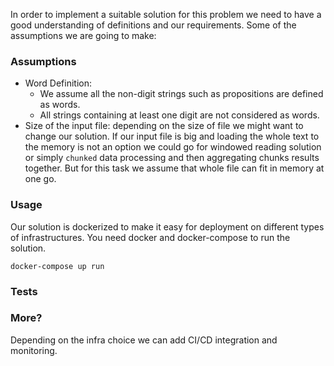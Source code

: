 In order to implement a suitable solution for this problem we need to have a good understanding of definitions
and our requirements. Some of the assumptions we are going to make:

### Assumptions
- Word Definition: 
  - We assume all the non-digit strings such as propositions are defined as words.
  - All strings containing at least one digit are not considered as words.
- Size of the input file: depending on the size of file we might want to change our solution. If our input
file is big and loading the whole text to the memory is not an option we could go for windowed reading solution
or simply `chunked` data processing and then aggregating chunks results together. But for this task we assume
that whole file can fit in memory at one go.


### Usage

Our solution is dockerized to make it easy for deployment on different types of infrastructures.
You need docker and docker-compose to run the solution.

```
docker-compose up run
```

### Tests



### More?
Depending on the infra choice we can add CI/CD integration and monitoring.
